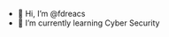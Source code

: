 - 👋 Hi, I’m @fdreacs
- 🌱 I’m currently learning Cyber Security

<!---
fdreacs/fdreacs is a ✨ special ✨ repository because its `README.md` (this file) appears on your GitHub profile.
You can click the Preview link to take a look at your changes.
--->
